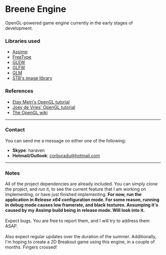 # Breene Engine
OpenGL-powered game engine currently in the early stages of development.

### Libraries used
- [Assimp](http://www.assimp.org/)
- [FreeType](https://www.freetype.org/)
- [GLEW](http://glew.sourceforge.net/)
- [GLFW](http://www.glfw.org/)
- [GLM](http://glm.g-truc.net/0.9.7/index.html)
- [STB's image library](https://github.com/nothings/stb)

### References
- [Etay Meiri's OpenGL tutorial](http://ogldev.atspace.co.uk/)
- [Joey de Vries' OpenGL tutorial](http://learnopengl.com/)
- [The OpenGL wiki](https://www.opengl.org/wiki/)

---
### Contact
You can send me a message on either one of the following:
- **Skype**: haraven
- **Hotmail/Outlook**: corburadu@hotmail.com

---
### Notes
All of the project dependencies are already included. You can simply clone the project, and run it, to see the current feature that I am working on implementing, or have just finished implementing. **For now, run the application in _Release x64_ configuration mode. For some reason, running in debug mode causes low framerate, and black textures. Assumping it's caused by my Assimp build being in release mode. Will look into it.**
<br>
<br>
Expect bugs. You are free to report them, and I will try to address them ASAP.
<br>
<br>
Also expect regular updates over the duration of the summer. Additionally, I'm hoping to create a 2D Breakout game using this engine, in a couple of months. Fingers crossed!
